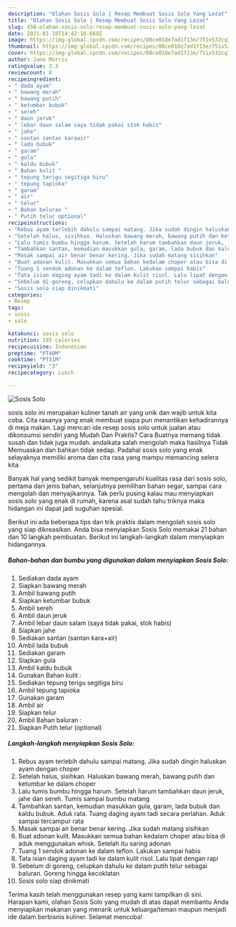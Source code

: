 ```yaml
---
description: "Olahan Sosis Solo | Resep Membuat Sosis Solo Yang Lezat"
title: "Olahan Sosis Solo | Resep Membuat Sosis Solo Yang Lezat"
slug: 450-olahan-sosis-solo-resep-membuat-sosis-solo-yang-lezat
date: 2021-01-18T14:42:16.669Z
image: https://img-global.cpcdn.com/recipes/08ce018e7ad1f13e/751x532cq70/sosis-solo-foto-resep-utama.jpg
thumbnail: https://img-global.cpcdn.com/recipes/08ce018e7ad1f13e/751x532cq70/sosis-solo-foto-resep-utama.jpg
cover: https://img-global.cpcdn.com/recipes/08ce018e7ad1f13e/751x532cq70/sosis-solo-foto-resep-utama.jpg
author: Jane Morris
ratingvalue: 3.3
reviewcount: 8
recipeingredient:
- " dada ayam"
- " bawang merah"
- " bawang putih"
- " ketumbar bubuk"
- " sereh"
- " daun jeruk"
- " lebar daun salam saya tidak pakai stok habis"
- " jahe"
- " santan santan karaair"
- " lada bubuk"
- " garam"
- " gula"
- " kaldu bubuk"
- " Bahan kulit "
- " tepung terigu segitiga biru"
- " tepung tapioka"
- " garam"
- " air"
- " telur"
- " Bahan baluran "
- " Putih telur optional"
recipeinstructions:
- "Rebus ayam terlebih dahulu sampai matang. Jika sudah dingin haluskan ayam dengan choper"
- "Setelah halus, sisihkan. Haluskan bawang merah, bawang putih dan ketumbar ke dalam choper"
- "Lalu tumis bumbu hingga harum. Setelah harum tambahkan daun jeruk, jahe dan sereh. Tumis sampai bumbu matang"
- "Tambahkan santan, kemudian masukkan gula, garam, lada bubuk dan kaldu bubuk. Aduk rata. Tuang daging ayam tadi secara perlahan. Aduk sampai tercampur rata"
- "Masak sampai air benar benar kering. Jika sudah matang sisihkan"
- "Buat adonan kulit. Masukkan semua bahan kedalam choper atau bisa di aduk menggunakan whisk. Setelah itu saring adonan"
- "Tuang 1 sendok adonan ke dalam teflon. Lakukan sampai habis"
- "Tata isian daging ayam tadi ke dalam kulit risol. Lalu lipat dengan rapi"
- "Sebelum di goreng, celupkan dahulu ke dalam putih telur sebagai baluran. Goreng hingga kecoklatan"
- "Sosis solo siap dinikmati"
categories:
- Resep
tags:
- sosis
- solo

katakunci: sosis solo 
nutrition: 193 calories
recipecuisine: Indonesian
preptime: "PT40M"
cooktime: "PT31M"
recipeyield: "3"
recipecategory: Lunch

---
```



![Sosis Solo](https://img-global.cpcdn.com/recipes/08ce018e7ad1f13e/751x532cq70/sosis-solo-foto-resep-utama.jpg)


sosis solo ini merupakan kuliner tanah air yang unik dan wajib untuk kita coba. Cita rasanya yang enak membuat siapa pun menantikan kehadirannya di meja makan.
Lagi mencari ide resep sosis solo untuk jualan atau dikonsumsi sendiri yang Mudah Dan Praktis? Cara Buatnya memang tidak susah dan tidak juga mudah. andaikata salah mengolah maka hasilnya Tidak Memuaskan dan bahkan tidak sedap. Padahal sosis solo yang enak selayaknya memiliki aroma dan cita rasa yang mampu memancing selera kita.

Banyak hal yang sedikit banyak mempengaruhi kualitas rasa dari sosis solo, pertama dari jenis bahan, selanjutnya pemilihan bahan segar, sampai cara mengolah dan menyajikannya. Tak perlu pusing kalau mau menyiapkan sosis solo yang enak di rumah, karena asal sudah tahu triknya maka hidangan ini dapat jadi suguhan spesial.




Berikut ini ada beberapa tips dan trik praktis dalam mengolah sosis solo yang siap dikreasikan. Anda bisa menyiapkan Sosis Solo memakai 21 bahan dan 10 langkah pembuatan. Berikut ini langkah-langkah dalam menyiapkan hidangannya.

<!--inarticleads1-->

##### Bahan-bahan dan bumbu yang digunakan dalam menyiapkan Sosis Solo:

1. Sediakan  dada ayam
1. Siapkan  bawang merah
1. Ambil  bawang putih
1. Siapkan  ketumbar bubuk
1. Ambil  sereh
1. Ambil  daun jeruk
1. Ambil  lebar daun salam (saya tidak pakai, stok habis)
1. Siapkan  jahe
1. Sediakan  santan (santan kara+air)
1. Ambil  lada bubuk
1. Sediakan  garam
1. Siapkan  gula
1. Ambil  kaldu bubuk
1. Gunakan  Bahan kulit :
1. Sediakan  tepung terigu segitiga biru
1. Ambil  tepung tapioka
1. Gunakan  garam
1. Ambil  air
1. Siapkan  telur
1. Ambil  Bahan baluran :
1. Siapkan  Putih telur (optional)




<!--inarticleads2-->

##### Langkah-langkah menyiapkan Sosis Solo:

1. Rebus ayam terlebih dahulu sampai matang. Jika sudah dingin haluskan ayam dengan choper
1. Setelah halus, sisihkan. Haluskan bawang merah, bawang putih dan ketumbar ke dalam choper
1. Lalu tumis bumbu hingga harum. Setelah harum tambahkan daun jeruk, jahe dan sereh. Tumis sampai bumbu matang
1. Tambahkan santan, kemudian masukkan gula, garam, lada bubuk dan kaldu bubuk. Aduk rata. Tuang daging ayam tadi secara perlahan. Aduk sampai tercampur rata
1. Masak sampai air benar benar kering. Jika sudah matang sisihkan
1. Buat adonan kulit. Masukkan semua bahan kedalam choper atau bisa di aduk menggunakan whisk. Setelah itu saring adonan
1. Tuang 1 sendok adonan ke dalam teflon. Lakukan sampai habis
1. Tata isian daging ayam tadi ke dalam kulit risol. Lalu lipat dengan rapi
1. Sebelum di goreng, celupkan dahulu ke dalam putih telur sebagai baluran. Goreng hingga kecoklatan
1. Sosis solo siap dinikmati




Terima kasih telah menggunakan resep yang kami tampilkan di sini. Harapan kami, olahan Sosis Solo yang mudah di atas dapat membantu Anda menyiapkan makanan yang menarik untuk keluarga/teman maupun menjadi ide dalam berbisnis kuliner. Selamat mencoba!
